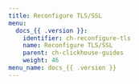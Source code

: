 ```yaml
---
title: Reconfigure TLS/SSL
menu:
  docs_{{ .version }}:
    identifier: ch-reconfigure-tls
    name: Reconfigure TLS/SSL
    parent: ch-clickhouse-guides
    weight: 46
menu_name: docs_{{ .version }}
---
```

